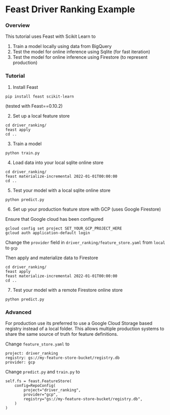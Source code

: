 # Feast Driver Ranking Example

### Overview

This tutorial uses Feast with Scikit Learn to
1. Train a model locally using data from BigQuery
2. Test the model for online inference using Sqlite (for fast iteration)
3. Test the model for online inference using Firestore (to represent production)

### Tutorial

1. Install Feast
```
pip install feast scikit-learn
```

(tested with Feast==0.10.2)

2. Set up a local feature store
```
cd driver_ranking/
feast apply
cd ..
```

3. Train a model
```
python train.py
```

4. Load data into your local sqlite online store
```
cd driver_ranking/
feast materialize-incremental 2022-01-01T00:00:00
cd ..
```


5. Test your model with a local sqlite online store

```
python predict.py
```

6. Set up your production feature store with GCP (uses Google Firestore)

Ensure that Google cloud has been configured
```
gcloud config set project SET_YOUR_GCP_PROJECT_HERE
gcloud auth application-default login
```

Change the `provider` field in  `driver_ranking/feature_store.yaml` from `local` to `gcp`

Then apply and materialize data to Firestore
```
cd driver_ranking/
feast apply
feast materialize-incremental 2022-01-01T00:00:00
cd ..
```

7.  Test your model with a remote Firestore online store

```
python predict.py
```

### Advanced

For production use its preferred to use a Google Cloud Storage based registry instead of a local folder. This allows 
multiple production systems to share the same source of truth for feature definitions.

Change `feature_store.yaml` to
```
project: driver_ranking
registry: gs://my-feature-store-bucket/registry.db
provider: gcp
```

Change `predict.py` and `train.py` to
```
self.fs = feast.FeatureStore(
    config=RepoConfig(
        project="driver_ranking",
        provider="gcp",
        registry="gs://my-feature-store-bucket/registry.db",
    )
)
```